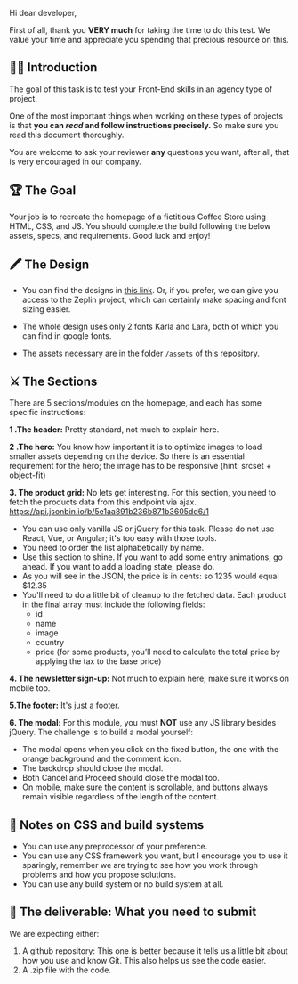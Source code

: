 Hi dear developer,

First of all, thank you **VERY much** for taking the time to do this test. We value your time and appreciate you spending that precious resource on this.

## 🙇‍♂️ Introduction
The goal of this task is to test your Front-End skills in an agency type of project.

One of the most important things when working on these types of projects is that **you can *read* and follow instructions precisely.** So make sure you read this document thoroughly.

You are welcome to ask your reviewer **any** questions you want, after all, that is very encouraged in our company.

## 🏆 The Goal
Your job is to recreate the homepage of a fictitious Coffee Store using HTML, CSS, and JS. You should complete the build following the below assets, specs, and requirements. Good luck and enjoy!

## 🖍 The Design
* You can find the designs in [this link](https://scene.zeplin.io/project/5e1ab424f523ba7ad53ff01f). Or, if you prefer, we can give you access to the Zeplin project, which can certainly make spacing and font sizing easier. 

* The whole design uses only 2 fonts Karla and Lara, both of which you can find in google fonts.
* The assets necessary are in the folder `/assets` of this repository.

## ⚔️ The Sections
There are 5 sections/modules on the homepage, and each has some specific instructions:

**1 .The header:** Pretty standard, not much to explain here.

**2 .The hero:** You know how important it is to optimize images to load smaller assets depending on the device. So there is an essential requirement for the hero; the image has to be responsive (hint: srcset + object-fit)

**3. The product grid:** No lets get interesting. For this section, you need to fetch the products data from this endpoint via ajax. 
https://api.jsonbin.io/b/5e1aa891b236b871b3605dd6/1

* You can use only vanilla JS or jQuery for this task. Please do not use React, Vue, or Angular; it's too easy with those tools.
* You need to order the list alphabetically by name.
* Use this section to shine. If you want to add some entry animations, go ahead. If you want to add a loading state, please do.
* As you will see in the JSON, the price is in cents: so 1235 would equal $12.35
* You'll need to do a little bit of cleanup to the fetched data. Each product in the final array must include the following fields:
  - id
  - name
  - image
  - country
  - price (for some products, you’ll need to calculate the total price by applying the tax to the base price)

**4. The newsletter sign-up:** Not much to explain here; make sure it works on mobile too.

**5.The footer:** It's just a footer.

**6. The modal:** For this module, you must **NOT** use any JS library besides jQuery. The challenge is to build a modal yourself:

* The modal opens when you click on the fixed button, the one with the  orange background and the comment icon.
* The backdrop should close the modal.
* Both Cancel and Proceed should close the modal too.
* On mobile, make sure the content is scrollable, and buttons always remain visible regardless of the length of the content.

## 🌈 Notes on CSS and build systems
* You can use any preprocessor of your preference.
* You can use any CSS framework you want, but I encourage you to use it sparingly, remember we are trying to see how you work through problems and how you propose solutions.
* You can use any build system or no build system at all.

## 💎 The deliverable: What you need to submit
We are expecting either: 
1. A github repository: This one is better because it tells us a little bit about how you use and know Git. This also helps us see the code easier.
2. A .zip file with the code.
